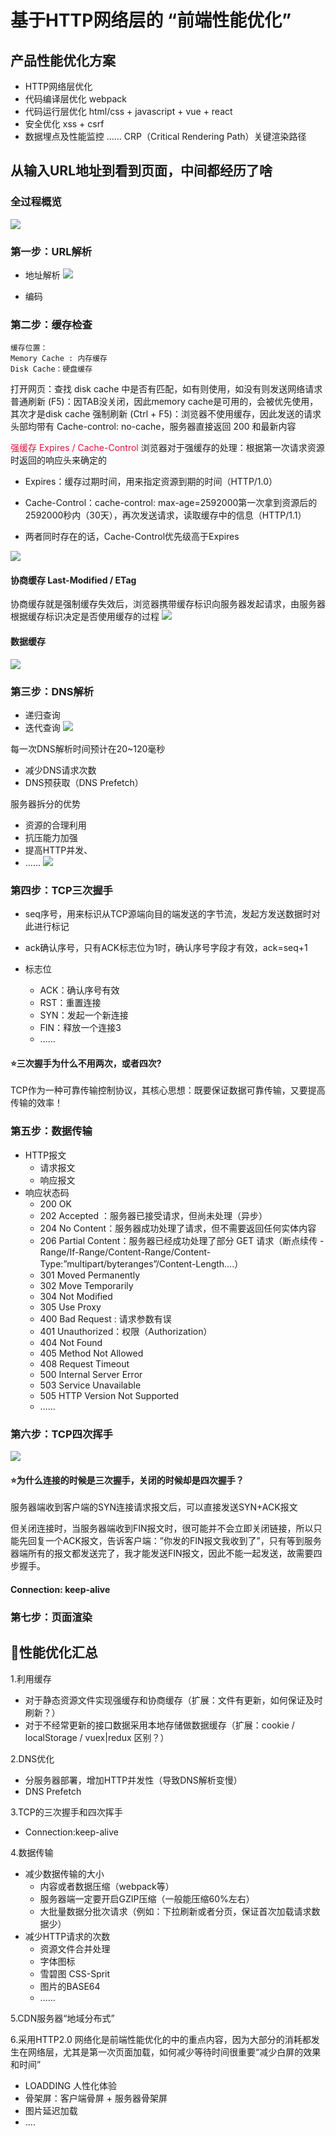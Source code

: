 # 基于HTTP网络层的 “前端性能优化”
## 产品性能优化方案
- HTTP网络层优化
- 代码编译层优化 webpack
- 代码运行层优化 html/css + javascript + vue + react
- 安全优化 xss + csrf
- 数据埋点及性能监控
……
CRP（Critical Rendering Path）关键渲染路径

## 从输入URL地址到看到页面，中间都经历了啥
### 全过程概览
![](https://gitee.com/leelillian/picgorepo/raw/master/images/Inkedurl_whole_process_LI.jpg)

### 第一步：URL解析
- 地址解析
![](https://gitee.com/leelillian/picgorepo/raw/master/images/url_parses.png)

- 编码

### 第二步：缓存检查
    缓存位置：
    Memory Cache : 内存缓存
    Disk Cache：硬盘缓存
打开网页：查找 disk cache 中是否有匹配，如有则使用，如没有则发送网络请求
普通刷新 (F5)：因TAB没关闭，因此memory cache是可用的，会被优先使用，其次才是disk cache
强制刷新 (Ctrl + F5)：浏览器不使用缓存，因此发送的请求头部均带有 Cache-control: no-cache，服务器直接返回 200 和最新内容

<font color="#DC143C">强缓存 Expires / Cache-Control</font>
浏览器对于强缓存的处理：根据第一次请求资源时返回的响应头来确定的

- Expires：缓存过期时间，用来指定资源到期的时间（HTTP/1.0）

- Cache-Control：cache-control: max-age=2592000第一次拿到资源后的2592000秒内（30天），再次发送请求，读取缓存中的信息（HTTP/1.1）

- 两者同时存在的话，Cache-Control优先级高于Expires


![](https://gitee.com/leelillian/picgorepo/raw/master/images/cache01.png)

#### 协商缓存 Last-Modified / ETag
协商缓存就是强制缓存失效后，浏览器携带缓存标识向服务器发起请求，由服务器根据缓存标识决定是否使用缓存的过程
![](https://gitee.com/leelillian/picgorepo/raw/master/images/cache02.png)



#### 数据缓存
![](https://gitee.com/leelillian/picgorepo/raw/master/images/cache03.png)

### 第三步：DNS解析
- 递归查询
- 迭代查询
![](https://gitee.com/leelillian/picgorepo/raw/master/images/dns_parses.png)

每一次DNS解析时间预计在20~120毫秒
- 减少DNS请求次数
- DNS预获取（DNS Prefetch）

服务器拆分的优势

- 资源的合理利用
- 抗压能力加强
- 提高HTTP并发、
- ……
![](https://gitee.com/leelillian/picgorepo/raw/master/images/serve_split.png)


### 第四步：TCP三次握手
- seq序号，用来标识从TCP源端向目的端发送的字节流，发起方发送数据时对此进行标记

- ack确认序号，只有ACK标志位为1时，确认序号字段才有效，ack=seq+1

- 标志位
  -  ACK：确认序号有效
  - RST：重置连接
  -  SYN：发起一个新连接
  - FIN：释放一个连接3
  - ……

#### ⭐三次握手为什么不用两次，或者四次?
TCP作为一种可靠传输控制协议，其核心思想：既要保证数据可靠传输，又要提高传输的效率！

### 第五步：数据传输
- HTTP报文
    - 请求报文
    - 响应报文
- 响应状态码
  - 200 OK
  - 202 Accepted ：服务器已接受请求，但尚未处理（异步）
  - 204 No Content：服务器成功处理了请求，但不需要返回任何实体内容
  - 206 Partial Content：服务器已经成功处理了部分 GET 请求（断点续传 - Range/If-Range/Content-Range/Content-Type:”multipart/byteranges”/Content-Length….）
  - 301 Moved Permanently
  - 302 Move Temporarily
  - 304 Not Modified
  - 305 Use Proxy
  - 400 Bad Request : 请求参数有误
  - 401 Unauthorized：权限（Authorization）
  - 404 Not Found
  - 405 Method Not Allowed
  - 408 Request Timeout
  - 500 Internal Server Error
  - 503 Service Unavailable
  - 505 HTTP Version Not Supported
  - ……

### 第六步：TCP四次挥手
![](https://gitee.com/leelillian/picgorepo/raw/master/images/TCPfour.png)

#### ⭐为什么连接的时候是三次握手，关闭的时候却是四次握手？

服务器端收到客户端的SYN连接请求报文后，可以直接发送SYN+ACK报文

但关闭连接时，当服务器端收到FIN报文时，很可能并不会立即关闭链接，所以只能先回复一个ACK报文，告诉客户端：”你发的FIN报文我收到了”，只有等到服务器端所有的报文都发送完了，我才能发送FIN报文，因此不能一起发送，故需要四步握手。

#### Connection: keep-alive

### 第七步：页面渲染


## 🌟性能优化汇总

1.利用缓存
   + 对于静态资源文件实现强缓存和协商缓存（扩展：文件有更新，如何保证及时刷新？）  
   + 对于不经常更新的接口数据采用本地存储做数据缓存（扩展：cookie / localStorage / vuex|redux 区别？）


2.DNS优化
   + 分服务器部署，增加HTTP并发性（导致DNS解析变慢）
   + DNS Prefetch


3.TCP的三次握手和四次挥手
   + Connection:keep-alive


4.数据传输
   + 减少数据传输的大小
     + 内容或者数据压缩（webpack等）
     + 服务器端一定要开启GZIP压缩（一般能压缩60%左右）
     + 大批量数据分批次请求（例如：下拉刷新或者分页，保证首次加载请求数据少）
   + 减少HTTP请求的次数
     + 资源文件合并处理
     + 字体图标
     + 雪碧图 CSS-Sprit
     + 图片的BASE64
     + ......


5.CDN服务器“地域分布式”

6.采用HTTP2.0
 网络化是前端性能优化的中的重点内容，因为大部分的消耗都发生在网络层，尤其是第一次页面加载，如何减少等待时间很重要“减少白屏的效果和时间”
   + LOADDING 人性化体验
   + 骨架屏：客户端骨屏 + 服务器骨架屏
   + 图片延迟加载
   + ....
